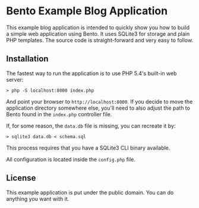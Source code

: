 # Bento Example Blog Application

This example blog application is intended to quickly show you how to build a
simple web application using Bento. It uses SQLite3 for storage and plain PHP
templates. The source code is straight-forward and very easy to follow.

## Installation

The fastest way to run the application is to use PHP 5.4's built-in web server:

```
> php -S localhost:8000 index.php
```

And point your browser to `http://localhost:8000`. If you decide to move the
application directory somewhere else, you'll need to also adjust the path to
Bento found in the `index.php` controller file.

If, for some reason, the `data.db` file is missing, you can recreate it by:

```
> sqlite3 data.db < schema.sql
```

This process requires that you have a SQLite3 CLI binary available.

All configuration is located inside the `config.php` file.

## License

This example application is put under the public domain. You can do anything you
want with it.

